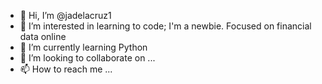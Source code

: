 - 👋 Hi, I’m @jadelacruz1
- 👀 I’m interested in learning to code; I'm a newbie. Focused on financial data online
- 🌱 I’m currently learning Python
- 💞️ I’m looking to collaborate on ...
- 📫 How to reach me ...

<!---
jadelacruz1/jadelacruz1 is a ✨ special ✨ repository because its `README.md` (this file) appears on your GitHub profile.
You can click the Preview link to take a look at your changes.
--->
